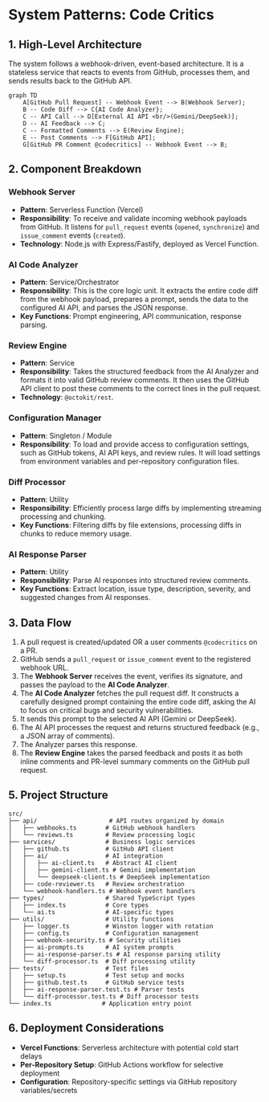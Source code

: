 # System Patterns: Code Critics

## 1. High-Level Architecture
The system follows a webhook-driven, event-based architecture. It is a stateless service that reacts to events from GitHub, processes them, and sends results back to the GitHub API.

```mermaid
graph TD
    A[GitHub Pull Request] -- Webhook Event --> B(Webhook Server);
    B -- Code Diff --> C{AI Code Analyzer};
    C -- API Call --> D[External AI API <br/>(Gemini/DeepSeek)];
    D -- AI Feedback --> C;
    C -- Formatted Comments --> E(Review Engine);
    E -- Post Comments --> F[GitHub API];
    G[GitHub PR Comment @codecritics] -- Webhook Event --> B;
```

## 2. Component Breakdown

### Webhook Server
- **Pattern**: Serverless Function (Vercel)
- **Responsibility**: To receive and validate incoming webhook payloads from GitHub. It listens for `pull_request` events (`opened`, `synchronize`) and `issue_comment` events (`created`).
- **Technology**: Node.js with Express/Fastify, deployed as Vercel Function.

### AI Code Analyzer
- **Pattern**: Service/Orchestrator
- **Responsibility**: This is the core logic unit. It extracts the entire code diff from the webhook payload, prepares a prompt, sends the data to the configured AI API, and parses the JSON response.
- **Key Functions**: Prompt engineering, API communication, response parsing.

### Review Engine
- **Pattern**: Service
- **Responsibility**: Takes the structured feedback from the AI Analyzer and formats it into valid GitHub review comments. It then uses the GitHub API client to post these comments to the correct lines in the pull request.
- **Technology**: `@octokit/rest`.

### Configuration Manager
- **Pattern**: Singleton / Module
- **Responsibility**: To load and provide access to configuration settings, such as GitHub tokens, AI API keys, and review rules. It will load settings from environment variables and per-repository configuration files.

### Diff Processor
- **Pattern**: Utility
- **Responsibility**: Efficiently process large diffs by implementing streaming processing and chunking.
- **Key Functions**: Filtering diffs by file extensions, processing diffs in chunks to reduce memory usage.

### AI Response Parser
- **Pattern**: Utility
- **Responsibility**: Parse AI responses into structured review comments.
- **Key Functions**: Extract location, issue type, description, severity, and suggested changes from AI responses.

## 3. Data Flow
1. A pull request is created/updated OR a user comments `@codecritics` on a PR.
2. GitHub sends a `pull_request` or `issue_comment` event to the registered webhook URL.
3. The **Webhook Server** receives the event, verifies its signature, and passes the payload to the **AI Code Analyzer**.
4. The **AI Code Analyzer** fetches the pull request diff. It constructs a carefully designed prompt containing the entire code diff, asking the AI to focus on critical bugs and security vulnerabilities.
5. It sends this prompt to the selected AI API (Gemini or DeepSeek).
6. The AI API processes the request and returns structured feedback (e.g., a JSON array of comments).
7. The Analyzer parses this response.
8. The **Review Engine** takes the parsed feedback and posts it as both inline comments and PR-level summary comments on the GitHub pull request.

## 5. Project Structure
```
src/
├── api/                    # API routes organized by domain
│   ├── webhooks.ts        # GitHub webhook handlers
│   └── reviews.ts         # Review processing logic
├── services/              # Business logic services
│   ├── github.ts          # GitHub API client
│   ├── ai/                # AI integration
│   │   ├── ai-client.ts   # Abstract AI client
│   │   ├── gemini-client.ts # Gemini implementation
│   │   └── deepseek-client.ts # DeepSeek implementation
│   ├── code-reviewer.ts   # Review orchestration
│   └── webhook-handlers.ts # Webhook event handlers
├── types/                 # Shared TypeScript types
│   ├── index.ts           # Core types
│   └── ai.ts              # AI-specific types
├── utils/                 # Utility functions
│   ├── logger.ts          # Winston logger with rotation
│   ├── config.ts          # Configuration management
│   ├── webhook-security.ts # Security utilities
│   ├── ai-prompts.ts      # AI system prompts
│   ├── ai-response-parser.ts # AI response parsing utility
│   └── diff-processor.ts  # Diff processing utility
├── tests/                 # Test files
│   ├── setup.ts           # Test setup and mocks
│   ├── github.test.ts     # GitHub service tests
│   ├── ai-response-parser.test.ts # Parser tests
│   └── diff-processor.test.ts # Diff processor tests
└── index.ts              # Application entry point
```

## 6. Deployment Considerations
- **Vercel Functions**: Serverless architecture with potential cold start delays
- **Per-Repository Setup**: GitHub Actions workflow for selective deployment
- **Configuration**: Repository-specific settings via GitHub repository variables/secrets 